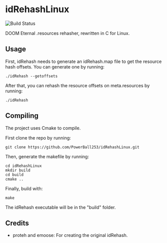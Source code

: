 # idRehashLinux
![Build Status](https://github.com/PowerBall253/idRehashLinux/actions/workflows/cmake.yml/badge.svg)

DOOM Eternal .resources rehasher, rewritten in C for Linux.

## Usage
First, idRehash needs to generate an idRehash.map file to get the resource hash offsets. You can generate one by running:
```
./idRehash --getoffsets
```

After that, you can rehash the resource offsets on meta.resources by running:
```
./idRehash
```

## Compiling
The project uses Cmake to compile.

First clone the repo by running:

```
git clone https://github.com/PowerBall253/idRehashLinux.git
```

Then, generate the makefile by running:
```
cd idRehashLinux
mkdir build
cd build
cmake ..
```

Finally, build with:
```
make
```

The idRehash executable will be in the "build" folder.

## Credits
* proteh and emoose: For creating the original idRehash.
